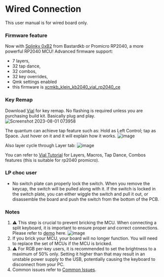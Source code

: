 # Wired Connection
This user manual is for wired board only.

### Firmware feature
Now with [Splinky 0xB2](https://github.com/Bastardkb/Splinky) from Bastardkb or Promicro RP2040, a more powerful RP2040 MCU! Advanced firmware support:
- 7 layers,
- 32 tap dance,
- 32 combos,
- 32 key overrides,
- Qmk settings enabled
- this firmware is [xcmkb_klein_kb2040_vial_rp2040_ce](https://drive.google.com/drive/u/0/folders/11u9dBjUY0dFGJmRuhipja7L_fOKngKPu)
  

### Key Remap
Download [Vial](https://get.vial.today/download/) for key remap. No flashing is required unless you are purchasing build kit. Basically plug and play. 
![Screenshot 2023-08-01 073958](https://github.com/superxc3/xcmkb/assets/79617315/bd390a65-d142-4e3f-bb11-5d90a0f169b8)


The quantum can achieve tap feature such as: Hold as Left Control; tap as Space. Just hover on it and it will explain how it works.
![image](https://user-images.githubusercontent.com/79617315/208881636-7c6481e0-e320-4ad1-b727-bb4b7e0616f4.png)

Also layer cycle through Layer tab:
![image](https://user-images.githubusercontent.com/79617315/208881348-fc678b95-c729-4dff-94a2-946d5032845c.png)

You can refer to [Vial Tutorial](https://get.vial.today/manual/) for Layers, Macros, Tap Dance, Combos features (this is suitable for rp2040 promicro). 

### LP choc user
- No switch plate can properly lock the switch. When you remove the keycap, the switch will be pulled along with it. If the switch is locked in the switch plate, you can either wiggle the switch and pull it out, or disassemble the board and push the switch from the bottom of the PCB.
  
### Notes
1. :warning: This step is crucial to prevent bricking the MCU. When connecting a split keyboard, it is important to ensure proper and correct connections. Please refer to [demo](https://www.instagram.com/tv/CdpYrWBJuD9/?igshid=YmMyMTA2M2Y=) here.
![image](https://user-images.githubusercontent.com/79617315/204213627-3c877043-aae7-45f9-804b-e50d5ad57624.png)
3. If you brick your MCU, your board will no longer function. You will need to replace the set of MCUs if the MCU is bricked.
4. :warning: For RGB per-key users, it is recommended to set the brightness to a maximum of 50% only. Setting it higher than that may result in an unstable power supply to the USB, potentially causing the keyboard to disconnect from your PC.
3. Common issues refer to [Common Issues](https://github.com/superxc3/xcmkb/blob/main/list%20of%20guide/common%20issues.md).
